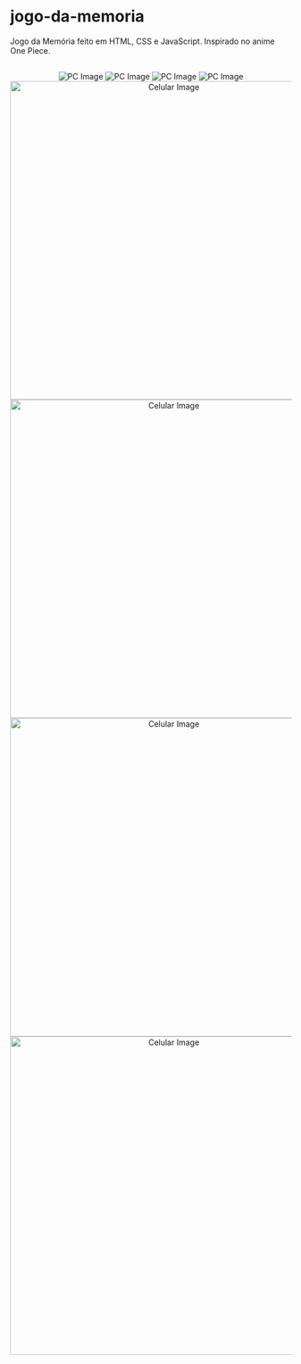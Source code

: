 # jogo-da-memoria
Jogo da Memória feito em HTML, CSS e JavaScript. Inspirado no anime One Piece.

##

<div align="center">
  <img src="https://user-images.githubusercontent.com/106355029/235043507-5d375cab-64a4-4e92-82d4-a9de85685bcd.jpeg" alt="PC Image">
  <img src="https://user-images.githubusercontent.com/106355029/235043682-e198b86d-36c8-400c-8bfc-63fa75f71a5d.jpeg" alt="PC Image">
  <img src="https://user-images.githubusercontent.com/106355029/235043765-cfcb53ef-8c1e-4ef7-a1e3-2ee9f28f7b55.jpeg" alt="PC Image">
  <img src="https://user-images.githubusercontent.com/106355029/235043821-340a5182-71f7-4246-bdda-02f7fe4334f1.jpeg" alt="PC Image">
</div>
<div align="center">
  <img src="https://user-images.githubusercontent.com/106355029/235044119-a56ad00a-bcd1-4f07-8aae-f559a34d4024.jpeg" alt="Celular Image" height="570">
</div>
<div align="center">
  <img src="https://user-images.githubusercontent.com/106355029/235044298-cc111dff-ae72-4a1a-a630-8e70a312b087.jpeg" alt="Celular Image" height="570">
</div>
<div align="center">
  <img src="https://user-images.githubusercontent.com/106355029/235044354-f30efed2-32cf-4b23-b0a1-8942a51e5335.jpeg" alt="Celular Image" height="570">
</div>
<div align="center">
  <img src="https://user-images.githubusercontent.com/106355029/235044436-efcc2509-e967-43a2-a793-486c480fe354.jpeg" alt="Celular Image" height="570">
</div>

